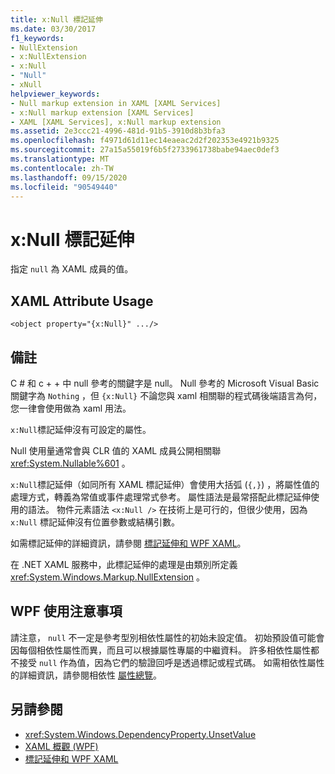 ```yaml
---
title: x:Null 標記延伸
ms.date: 03/30/2017
f1_keywords:
- NullExtension
- x:NullExtension
- x:Null
- "Null"
- xNull
helpviewer_keywords:
- Null markup extension in XAML [XAML Services]
- x:Null markup extension [XAML Services]
- XAML [XAML Services], x:Null markup extension
ms.assetid: 2e3ccc21-4996-481d-91b5-3910d8b3bfa3
ms.openlocfilehash: f4971d61d11ec14eaeac2d2f202353e4921b9325
ms.sourcegitcommit: 27a15a55019f6b5f2733961738babe94aec0def3
ms.translationtype: MT
ms.contentlocale: zh-TW
ms.lasthandoff: 09/15/2020
ms.locfileid: "90549440"
---
```

# <a name="xnull-markup-extension"></a>x:Null 標記延伸

指定 `null` 為 XAML 成員的值。

## <a name="xaml-attribute-usage"></a>XAML Attribute Usage

```xaml
<object property="{x:Null}" .../>
```

## <a name="remarks"></a>備註

C # 和 c + + 中 null 參考的關鍵字是 null。 Null 參考的 Microsoft Visual Basic 關鍵字為 `Nothing` ，但 `{x:Null}` 不論您與 xaml 相關聯的程式碼後端語言為何，您一律會使用做為 xaml 用法。

`x:Null`標記延伸沒有可設定的屬性。

Null 使用量通常會與 CLR 值的 XAML 成員公開相關聯 <xref:System.Nullable%601> 。

`x:Null`標記延伸（如同所有 XAML 標記延伸）會使用大括弧 (`{,}`) ，將屬性值的處理方式，轉義為常值或事件處理常式參考。 屬性語法是最常搭配此標記延伸使用的語法。 物件元素語法 `<x:Null />` 在技術上是可行的，但很少使用，因為 `x:Null` 標記延伸沒有位置參數或結構引數。

如需標記延伸的詳細資訊，請參閱 [標記延伸和 WPF XAML](/dotnet/desktop/wpf/advanced/markup-extensions-and-wpf-xaml)。

在 .NET XAML 服務中，此標記延伸的處理是由類別所定義 <xref:System.Windows.Markup.NullExtension> 。

## <a name="wpf-usage-notes"></a>WPF 使用注意事項

請注意， `null` 不一定是參考型別相依性屬性的初始未設定值。 初始預設值可能會因每個相依性屬性而異，而且可以根據屬性專屬的中繼資料。 許多相依性屬性都不接受 `null` 作為值，因為它們的驗證回呼是透過標記或程式碼。 如需相依性屬性的詳細資訊，請參閱相依性 [屬性總覽](/dotnet/desktop/wpf/advanced/dependency-properties-overview)。

## <a name="see-also"></a>另請參閱

- <xref:System.Windows.DependencyProperty.UnsetValue>
- [XAML 概觀 (WPF)](../fundamentals/xaml.md)
- [標記延伸和 WPF XAML](/dotnet/desktop/wpf/advanced/markup-extensions-and-wpf-xaml)
